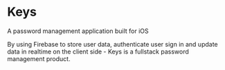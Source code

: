 # Keys
A password management application built for iOS

By using Firebase to store user data, authenticate user sign in and update data in realtime on the client side - Keys is a fullstack password management product.
